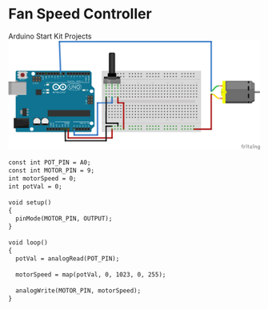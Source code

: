 # Fan Speed Controller
Arduino Start Kit Projects
![alt text](fan-speed-controller.png "Fan Speed Controller Circuit")
```
const int POT_PIN = A0;
const int MOTOR_PIN = 9;
int motorSpeed = 0;
int potVal = 0;

void setup()
{
  pinMode(MOTOR_PIN, OUTPUT);
}

void loop()
{
  potVal = analogRead(POT_PIN);

  motorSpeed = map(potVal, 0, 1023, 0, 255);

  analogWrite(MOTOR_PIN, motorSpeed);
}
```
